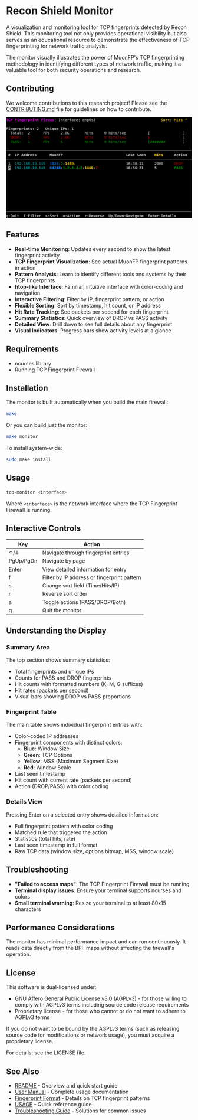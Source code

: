 # Recon Shield Monitor

A visualization and monitoring tool for TCP fingerprints detected by Recon Shield. This monitoring tool not only provides operational visibility but also serves as an educational resource to demonstrate the effectiveness of TCP fingerprinting for network traffic analysis.

The monitor visually illustrates the power of MuonFP's TCP fingerprinting methodology in identifying different types of network traffic, making it a valuable tool for both security operations and research.

## Contributing

We welcome contributions to this research project! Please see the [CONTRIBUTING.md](CONTRIBUTING.md) file for guidelines on how to contribute.

![Monitor Screenshot](screenshots/monitoring.png)

## Features

- **Real-time Monitoring**: Updates every second to show the latest fingerprint activity
- **TCP Fingerprint Visualization**: See actual MuonFP fingerprint patterns in action
- **Pattern Analysis**: Learn to identify different tools and systems by their TCP fingerprints
- **htop-like Interface**: Familiar, intuitive interface with color-coding and navigation
- **Interactive Filtering**: Filter by IP, fingerprint pattern, or action
- **Flexible Sorting**: Sort by timestamp, hit count, or IP address
- **Hit Rate Tracking**: See packets per second for each fingerprint
- **Summary Statistics**: Quick overview of DROP vs PASS activity
- **Detailed View**: Drill down to see full details about any fingerprint
- **Visual Indicators**: Progress bars show activity levels at a glance

## Requirements

- ncurses library
- Running TCP Fingerprint Firewall

## Installation

The monitor is built automatically when you build the main firewall:

```bash
make
```

Or you can build just the monitor:

```bash
make monitor
```

To install system-wide:

```bash
sudo make install
```

## Usage

```bash
tcp-monitor <interface>
```

Where `<interface>` is the network interface where the TCP Fingerprint Firewall is running.

## Interactive Controls

| Key       | Action                                      |
|-----------|---------------------------------------------|
| ↑/↓       | Navigate through fingerprint entries        |
| PgUp/PgDn | Navigate by page                            |
| Enter     | View detailed information for entry         |
| f         | Filter by IP address or fingerprint pattern |
| s         | Change sort field (Time/Hits/IP)            |
| r         | Reverse sort order                          |
| a         | Toggle actions (PASS/DROP/Both)             |
| q         | Quit the monitor                            |

## Understanding the Display

### Summary Area

The top section shows summary statistics:

- Total fingerprints and unique IPs
- Counts for PASS and DROP fingerprints
- Hit counts with formatted numbers (K, M, G suffixes)
- Hit rates (packets per second)
- Visual bars showing DROP vs PASS proportions

### Fingerprint Table

The main table shows individual fingerprint entries with:

- Color-coded IP addresses
- Fingerprint components with distinct colors:
  - **Blue**: Window Size
  - **Green**: TCP Options
  - **Yellow**: MSS (Maximum Segment Size)
  - **Red**: Window Scale
- Last seen timestamp
- Hit count with current rate (packets per second)
- Action (DROP/PASS) with color coding

### Details View

Pressing Enter on a selected entry shows detailed information:

- Full fingerprint pattern with color coding
- Matched rule that triggered the action
- Statistics (total hits, rate)
- Last seen timestamp in full format
- Raw TCP data (window size, options bitmap, MSS, window scale)

## Troubleshooting

- **"Failed to access maps"**: The TCP Fingerprint Firewall must be running
- **Terminal display issues**: Ensure your terminal supports ncurses and colors
- **Small terminal warning**: Resize your terminal to at least 80x15 characters

## Performance Considerations

The monitor has minimal performance impact and can run continuously. It reads data directly from the BPF maps without affecting the firewall's operation.



## License

This software is dual-licensed under:
- [GNU Affero General Public License v3.0](https://www.gnu.org/licenses/agpl-3.0.en.html) (AGPLv3) - for those willing to comply with AGPLv3 terms including source code release requirements
- Proprietary license - for those who cannot or do not want to adhere to AGPLv3 terms

If you do not want to be bound by the AGPLv3 terms (such as releasing source code for modifications or network usage), you must acquire a proprietary license.

For details, see the LICENSE file.

## See Also

- [README](README.md) - Overview and quick start guide
- [User Manual](user-manual.md) - Complete usage documentation
- [Fingerprint Format](fingerprint-format.md) - Details on TCP fingerprint patterns
- [USAGE](USAGE.md) - Quick reference guide
- [Troubleshooting Guide](troubleshooting.md) - Solutions for common issues
